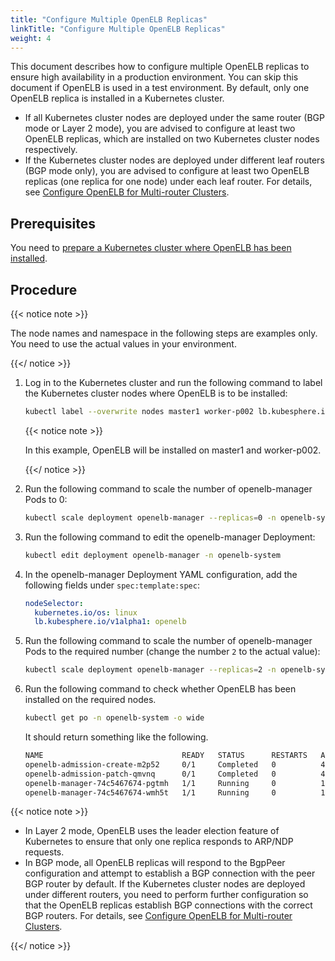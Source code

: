 ```yaml
---
title: "Configure Multiple OpenELB Replicas"
linkTitle: "Configure Multiple OpenELB Replicas"
weight: 4
---
```


This document describes how to configure multiple OpenELB replicas to ensure high availability in a production environment. You can skip this document if OpenELB is used in a test environment. By default, only one OpenELB replica is installed in a Kubernetes cluster.

* If all Kubernetes cluster nodes are deployed under the same router (BGP mode or Layer 2 mode), you are advised to configure at least two OpenELB replicas, which are installed on two Kubernetes cluster nodes respectively.
* If the Kubernetes cluster nodes are deployed under different leaf routers (BGP mode only), you are advised to configure at least two OpenELB replicas (one replica for one node) under each leaf router. For details, see [Configure OpenELB for Multi-router Clusters](/docs/getting-started/configuration/configure-openelb-for-multi-router-clusters/).

## Prerequisites

You need to [prepare a Kubernetes cluster where OpenELB has been installed](/docs/getting-started/installation/).

## Procedure

{{< notice note >}}

The node names and namespace in the following steps are examples only. You need to use the actual values in your environment.

{{</ notice >}}

1. Log in to the Kubernetes cluster and run the following command to label the Kubernetes cluster nodes where OpenELB is to be installed:

   ```bash
   kubectl label --overwrite nodes master1 worker-p002 lb.kubesphere.io/v1alpha1=openelb
   ```

   {{< notice note >}}

   In this example, OpenELB will be installed on master1 and worker-p002.

   {{</ notice >}}

2. Run the following command to scale the number of openelb-manager Pods to 0:

   ```bash
   kubectl scale deployment openelb-manager --replicas=0 -n openelb-system
   ```

3. Run the following command to edit the openelb-manager Deployment:

   ```bash
   kubectl edit deployment openelb-manager -n openelb-system
   ```

4. In the openelb-manager Deployment YAML configuration, add the following fields under `spec:template:spec`:

   ```yaml
   nodeSelector:
     kubernetes.io/os: linux
     lb.kubesphere.io/v1alpha1: openelb
   ```

5. Run the following command to scale the number of openelb-manager Pods to the required number (change the number `2` to the actual value):

   ```bash
   kubectl scale deployment openelb-manager --replicas=2 -n openelb-system
   ```

6. Run the following command to check whether OpenELB has been installed on the required nodes.

   ```bash
   kubectl get po -n openelb-system -o wide
   ```
   
   
   It should return something like the following.

   ```bash
   NAME                               READY   STATUS      RESTARTS   AGE   IP              NODE    		NOMINATED NODE   READINESS GATES
   openelb-admission-create-m2p52     0/1     Completed   0          49m   10.233.92.34    worker-p001		<none>           <none>
   openelb-admission-patch-qmvnq      0/1     Completed   0          49m   10.233.96.15    worker-p002		<none>           <none>
   openelb-manager-74c5467674-pgtmh   1/1     Running     0          19m   192.168.0.2   	master1   		<none>           <none>
   openelb-manager-74c5467674-wmh5t   1/1     Running     0          19m   192.168.0.4   	worker-p002 	<none>           <none>
   ```

{{< notice note >}}

* In Layer 2 mode, OpenELB uses the leader election feature of Kubernetes to ensure that only one replica responds to ARP/NDP requests. 
* In BGP mode, all OpenELB replicas will respond to the BgpPeer configuration and attempt to establish a BGP connection with the peer BGP router by default. If the Kubernetes cluster nodes are deployed under different routers, you need to perform further configuration so that the OpenELB replicas establish BGP connections with the correct BGP routers. For details, see [Configure OpenELB for Multi-router Clusters](/docs/getting-started/configuration/configure-openelb-for-multi-router-clusters/).

{{</ notice >}}